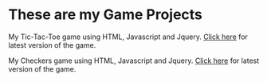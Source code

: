 # These are my Game Projects
<p>My Tic-Tac-Toe game using HTML, Javascript and Jquery.
<a href="https://lincolngallegos.github.io/tic-tac-toe/TicTacToe.html">Click here</a> for latest version of the game.</p>
<p>My Checkers game using HTML, Javascript and Jquery.
<a href="https://lincolngallegos.github.io/checkers/checkers_V5.html">Click here</a> for latest version of the game.</p>
